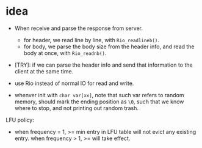 # idea

- When receive and parse the response from server. 
    - for header, we read line by line, with `Rio_readlineb()`.
    - for body, we parse the body size from the header info, and read the body at once, with `Rio_readnb()`.

- [TRY]: if we can parse the header info and send that information to the client at the same time.

- use Rio instead of normal IO for read and write.

- whenver init with `char var[xx]`, note that such var refers to random memory, should mark the ending position as `\0`, such that we know where to stop, and not printing out random trash.

LFU policy:
- when frequency = 1, >= min entry in LFU table will not evict any existing entry. when frequency > 1, >= will take effect.
